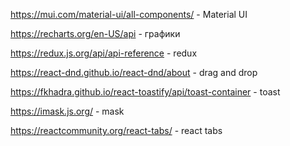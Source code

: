 https://mui.com/material-ui/all-components/ - Material UI

https://recharts.org/en-US/api - графики

https://redux.js.org/api/api-reference - redux

https://react-dnd.github.io/react-dnd/about - drag and drop

https://fkhadra.github.io/react-toastify/api/toast-container - toast

https://imask.js.org/ - mask

https://reactcommunity.org/react-tabs/ - react tabs